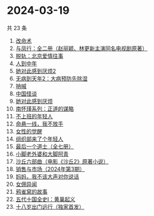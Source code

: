 # 2024-03-19

共 23 条

<!-- BEGIN WEREAD -->
<!-- 最后更新时间 2024-03-19 18:01:06 +0800 -->
1. [改命术](https://weread.qq.com/web/bookDetail/9e632180813ab8795g011db9)
1. [与凤行：全二册（赵丽颖、林更新主演同名电视剧原著）](https://weread.qq.com/web/bookDetail/8a1327b055401a8a15ae90c)
1. [脱轨：北京爱情往事](https://weread.qq.com/web/bookDetail/e43329a0813ab89d6g014c1f)
1. [人到中年](https://weread.qq.com/web/bookDetail/53432fd0813ab89bdg010e2e)
1. [她对此感到厌烦2](https://weread.qq.com/web/bookDetail/c7732910813ab89d4g0178fc)
1. [无病到天年2：大病预防先除湿](https://weread.qq.com/web/bookDetail/62e32770718c77e162e7636)
1. [呐喊](https://weread.qq.com/web/bookDetail/a7a32ed0726a21efa7a6a3b)
1. [中国怪谈](https://weread.qq.com/web/bookDetail/8c132e40813ab89c4g011749)
1. [她对此感到厌烦](https://weread.qq.com/web/bookDetail/8f632e60813ab7dcbg015740)
1. [南怀瑾系列：正道的谋略](https://weread.qq.com/web/bookDetail/20d32ad0813ab7295g011a10)
1. [不上班的年轻人](https://weread.qq.com/web/bookDetail/15332be0813ab869eg01463b)
1. [命悬一线，我不放手](https://weread.qq.com/web/bookDetail/0fa32270813ab89dbg011d04)
1. [女性的觉醒](https://weread.qq.com/web/bookDetail/fff32170813ab6f77g01169e)
1. [组织部来了个年轻人](https://weread.qq.com/web/bookDetail/00432890813ab82d5g0124b1)
1. [最后一个道士（全七册）](https://weread.qq.com/web/bookDetail/1b1320507223e1791b1f1d3)
1. [小脚老外婆和大脚阿青](https://weread.qq.com/web/bookDetail/a63329b0813ab8976g011d15)
1. [沙丘六部曲（电影《沙丘2》原著小说）](https://weread.qq.com/web/bookDetail/a7b321607199d7fba7bb736)
1. [销售与市场（2024年第3期）](https://weread.qq.com/web/bookDetail/4de32b70813ab8a09g017907)
1. [妈妈，我不该大声对你说话](https://weread.qq.com/web/bookDetail/b5032bf0813ab89c4g016140)
1. [女佣异闻](https://weread.qq.com/web/bookDetail/fd032c70813ab8976g013096)
1. [鸦雀窝的故事](https://weread.qq.com/web/bookDetail/4ba32c10813ab899cg0156d9)
1. [五代十国全史Ⅰ：黄巢起义](https://weread.qq.com/web/bookDetail/ff232ed072370d81ff267aa)
1. [十八岁出门远行（独家首发）](https://weread.qq.com/web/bookDetail/23b32ed0813ab8976g017476)
<!-- END WEREAD -->
